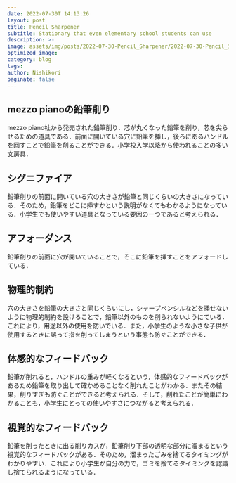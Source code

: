 ```yaml
---
date: 2022-07-30T 14:13:26
layout: post
title: Pencil Sharpener
subtitle: Stationary that even elementary school students can use
description: >-
image: assets/img/posts/2022-07-30-Pencil_Sharpener/2022-07-30-Pencil_Sharpener.jpg
optimized_image: 
category: blog
tags: 
author: Nishikori
paginate: false
---
```


## mezzo pianoの鉛筆削り

mezzo piano社から発売された鉛筆削り．芯が丸くなった鉛筆を削り，芯を尖らせるための道具である．前面に開いている穴に鉛筆を挿し，後ろにあるハンドルを回すことで鉛筆を削ることができる．小学校入学以降から使われることの多い文房具．

## シグニファイア

鉛筆削りの前面に開いている穴の大きさが鉛筆と同じくらいの大きさになっている．そのため，鉛筆をどこに挿すかという説明がなくてもわかるようになっている．小学生でも使いやすい道具となっている要因の一つであると考えられる．

## アフォーダンス

鉛筆削りの前面に穴が開いていることで，そこに鉛筆を挿すことをアフォードしている．

## 物理的制約

穴の大きさを鉛筆の大きさと同じくらいにし，シャープペンシルなどを挿せないように物理的制約を設けることで，鉛筆以外のものを削られないようにている．これにより，用途以外の使用を防いでいる．また，小学生のような小さな子供が使用するときに誤って指を削ってしまうという事態も防ぐことができる．

## 体感的なフィードバック

鉛筆が削れると，ハンドルの重みが軽くなるという，体感的なフィードバックがあるため鉛筆を取り出して確かめることなく削れたことがわかる．またその結果，削りすぎも防ぐことができると考えられる．そして，削れたことが簡単にわかることも，小学生にとっての使いやすさにつながると考えられる．

## 視覚的なフィードバック

鉛筆を削ったときに出る削りカスが，鉛筆削り下部の透明な部分に溜まるという視覚的なフィードバックがある．そのため，溜まったごみを捨てるタイミングがわかりやすい．これにより小学生が自分の力で，ゴミを捨てるタイミングを認識し捨てられるようになっている．